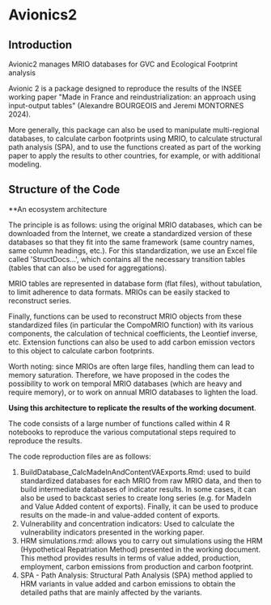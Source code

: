 # Avionics2

## Introduction

Avionic2 manages MRIO databases for GVC and Ecological Footprint analysis

Avionic 2 is a package designed to reproduce the results of the INSEE working paper "Made in France and reindustrialization: an approach using input-output tables" (Alexandre BOURGEOIS and Jeremi MONTORNES 2024).

More generally, this package can also be used to manipulate multi-regional databases, to calculate carbon footprints using MRIO, to calculate structural path analysis (SPA), and to use the functions created as part of the working paper to apply the results to other countries, for example, or with additional modeling.


## Structure of the Code

**An ecosystem architecture

The principle is as follows: using the original MRIO databases, which can be downloaded from the Internet, we create a standardized version of these databases so that they fit into the same framework (same country names, same column headings, etc.). For this standardization, we use an Excel file called 'StructDocs...', which contains all the necessary transition tables (tables that can also be used for aggregations). 

MRIO tables are represented in database form (flat files), without tabulation, to limit adherence to data formats. MRIOs can be easily stacked to reconstruct series.

Finally, functions can be used to reconstruct MRIO objects from these standardized files (in particular the CompoMRIO function) with its various components, the calculation of technical coefficients, the Leontief inverse, etc. Extension functions can also be used to add carbon emission vectors to this object to calculate carbon footprints.

Worth noting: since MRIOs are often large files, handling them can lead to memory saturation. Therefore, we have proposed in the codes the possibility to work on temporal MRIO databases (which are heavy and require memory), or to work on annual MRIO databases to lighten the load.

**Using this architecture to replicate the results of the working document**.

The code consists of a large number of functions called within 4 R notebooks to reproduce the various computational steps required to reproduce the results.

The code reproduction files are as follows:
1. BuildDatabase_CalcMadeInAndContentVAExports.Rmd: used to build standardized databases for each MRIO from raw MRIO data, and then to build intermediate databases of indicator results. In some cases, it can also be used to backcast series to create long series (e.g. for MadeIn and Value Added content of exports). Finally, it can be used to produce results on the made-in and value-added content of exports.
2. Vulnerability and concentration indicators: Used to calculate the vulnerability indicators presented in the working paper.
3. HRM simulations.rmd: allows you to carry out simulations using the HRM (Hypothetical Repatriation Method) presented in the working document. This method provides results in terms of value added, production, employment, carbon emissions from production and carbon footprint.
4. SPA - Path Analysis: Structural Path Analysis (SPA) method applied to HRM variants in value added and carbon emissions to obtain the detailed paths that are mainly affected by the variants.




